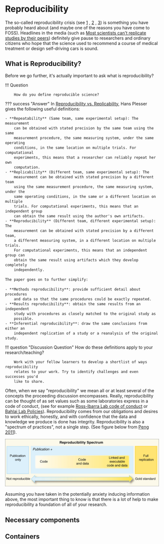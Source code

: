 # Reproducibility

The so-called reproducibility crisis (see [1](https://www.nature.com/articles/533452a) , [2](https://www.nature.com/collections/prbfkwmwvz) , [3](https://blogs.scientificamerican.com/observations/to-fix-the-reproducibility-crisis-rethink-how-we-do-experiments/)) is something you have
probably heard about (and maybe one of the reasons you have come to FOSS).
Headlines in the media (such as [Most scientists can't replicate studies by their peers](https://www.bbc.com/news/science-environment-39054778))
definitely give pause to researchers and ordinary citizens who hope
that the science used to recommend a course of medical treatment or design
self-driving cars is sound.

## What is Reproducibility?

Before we go further, it's actually important to ask what is reproducibility?

!!! Question

        How do you define reproducible science?
        
??? success "Answer"
    In [Reproducibility vs. Replicability](https://www.ncbi.nlm.nih.gov/pmc/articles/PMC5778115/), Hans Plesser gives the following
    useful definitions:

    - **Repeatability** (Same team, same experimental setup): The measurement
        can be obtained with stated precision by the same team using the same
        measurement procedure, the same measuring system, under the same operating
        conditions, in the same location on multiple trials. For computational
        experiments, this means that a researcher can reliably repeat her own
        computation.
    - **Replicability** (Different team, same experimental setup): The
        measurement can be obtained with stated precision by a different team
        using the same measurement procedure, the same measuring system, under the
        same operating conditions, in the same or a different location on multiple
        trials. For computational experiments, this means that an independent group
        can obtain the same result using the author's own artifacts.
    - **Reproducibility** (Different team, different experimental setup): The
        measurement can be obtained with stated precision by a different team,
        a different measuring system, in a different location on multiple trials.
        For computational experiments, this means that an independent group can
        obtain the same result using artifacts which they develop completely
        independently.

    The paper goes on to further simplify:

    - **Methods reproducibility**: provide sufficient detail about procedures
        and data so that the same procedures could be exactly repeated.
    - **Results reproducibility**: obtain the same results from an independent
        study with procedures as closely matched to the original study as
        possible.
    - **Inferential reproducibility**: draw the same conclusions from either an
        independent replication of a study or a reanalysis of the original study.

!!! question "Discussion Question"
        How do these definitions apply to your research/teaching?

        Work with your fellow learners to develop a shortlist of ways reproducibility
        relates to your work. Try to identify challenges and even successes you'd
        like to share.

Often, when we say "reproducibility" we mean all or at least several of the
concepts the proceeding discussion encompasses. Really, reproducibility can be
thought of as set values such as some laboratories express in a code of conduct,
(see for example [Ross-Ibarra Lab code of conduct](http://www.rilab.org/expectations.html) or [Bahlai Lab Policies](https://github.com/BahlaiLab/Policies/blob/master/Project_completion.md)).
Reproducibility comes from our obligations and desires to work ethically,
honestly, and with confidence that the data and knowledge we produce is done
has integrity. Reproducibility is also a "spectrum of practices", not a
single step. (See figure below from [Peng 2011](ttps://science.sciencemag.org/content/334/6060/1226)).

![spectrum](assets/reproducibility-spectrum.png)

Assuming you have taken in the potentially anxiety inducing information above,
the most important thing to know is that there is a lot of help to make
reproducibility a foundation of all of your research.

## Necessary components

## Containers
